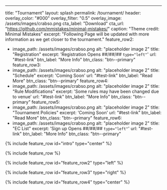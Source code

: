 ---
title: "Tournament"
layout: splash
permalink: /tournament/
header:
  overlay_color: "#000"
  overlay_filter: "0.5"
  overlay_image: /assets/images/crabso.png
  cta_label: "Download"
  cta_url: "https://github.com/mmistakes/minimal-mistakes/"
  caption: "Theme credit: Minimal Mistakes"
excerpt: "Following Page will be updated with more information as we get closer to the tournament."
feature_row2:
  - image_path: /assets/images/crabso.png
    alt: "placeholder image 2"
    title: "Registration"
    excerpt: 'Registration Opens ##/##/## `type="left"`'
    url: "#test-link"
    btn_label: "More Info"
    btn_class: "btn--primary"
feature_row3:
  - image_path: /assets/images/crabso.png
    alt: "placeholder image 2"
    title: "Schedule"
    excerpt: 'Coming Soon'
    url: "#test-link"
    btn_label: "Read More"
    btn_class: "btn--primary"
feature_row4:
  - image_path: /assets/images/crabso.png
    alt: "placeholder image 2"
    title: "Rule Modifications"
    excerpt: 'Some rules may have been changed due to venue'
    url: "#test-link"
    btn_label: "More Info"
    btn_class: "btn--primary"
feature_row5:
  - image_path: /assets/images/crabso.png
    alt: "placeholder image 2"
    title: "Tournament Policies"
    excerpt: 'Coming Soon'
    url: "#test-link"
    btn_label: "Read More"
    btn_class: "btn--primary"
feature_row6:
  - image_path: /assets/images/crabso.png
    alt: "placeholder image 2"
    title: "EC List"
    excerpt: 'Sign up Opens ##/##/## `type="left"`'
    url: "#test-link"
    btn_label: "More Info"
    btn_class: "btn--primary"



{% include feature_row id="intro" type="center" %}

{% include feature_row %}

{% include feature_row id="feature_row2" type="left" %}

{% include feature_row id="feature_row3" type="right" %}

{% include feature_row id="feature_row4" type="center" %}